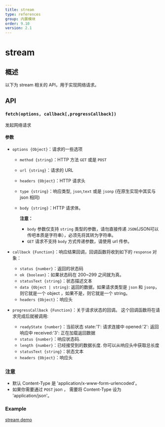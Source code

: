 ```yaml
---
title: stream
type: references
group: 内置模块
order: 9.10
version: 2.1
---
```


# stream

## 概述

以下为 stream 相关的 API，用于实现网络请求。

## API
### `fetch(options, callback[,progressCallback])`

发起网络请求

#### 参数

- `options {Object}`：请求的一些选项
  - `method {string}`：HTTP 方法 `GET` 或是 `POST`
  - `url {string}`：请求的 URL
  - `headers {Object}`：HTTP 请求头
  - `type {string}`：响应类型, `json`,`text` 或是 `jsonp` {在原生实现中其实与 json 相同)
  - `body {string}`：HTTP 请求体。

    **注意：**

    - `body` 参数仅支持 `string` 类型的参数，请勿直接传递 `JSON`(JSON可以传吧本质是字符串），必须先将其转为字符串。
    - `GET` 请求不支持 `body` 方式传递参数，请使用 url 传参。

- `callback {Function}`：响应结果回调，回调函数将收到如下的 `response` 对象：
  - `status {number}`：返回的状态码
  - `ok {boolean}`：如果状态码在 200~299 之间就为真。
  - `statusText {string}`：状态描述文本
  - `data {Object | string}`: 返回的数据，如果请求类型是 `json` 和 `jsonp`，则它就是一个 object ，如果不是，则它就是一个 string。
  - `headers {Object}`：响应头

- `progressCallback {Function}`：关于请求状态的回调。 这个回调函数将在请求完成后就被调用:
  - `readyState {number}`：当前状态
    state:'1': 请求连接中
    opened:'2': 返回响应中
    received:'3': 正在加载返回数据
  - `status {number}`：响应状态码.
  - `length {number}`：已经接受到的数据长度. 你可以从响应头中获取总长度
  - `statusText {string}`：状态文本
  - `headers {Object}`：响应头

### 注意

 - 默认 Content-Type 是 'application/x-www-form-urlencoded'。
 - 如果你需要通过 `POST` json ， 需要将 Content-Type 设为 'application/json'。

### Example

[stream demo](http://dotwe.org/vue/e182a9fbbeb6f0763cd1df1baddf1e10)
